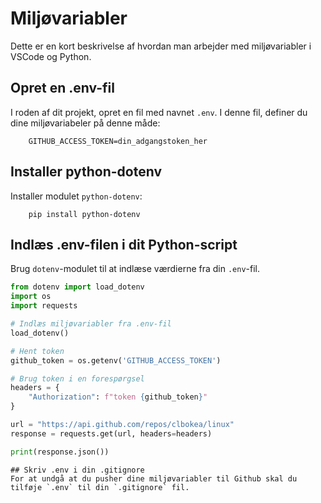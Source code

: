 # Miljøvariabler

Dette er en kort beskrivelse af hvordan man arbejder med miljøvariabler i VSCode og Python.    

## Opret en .env-fil

I roden af dit projekt, opret en fil med navnet `.env`. I denne fil, definer du dine miljøvariabeler på denne måde:

```
    GITHUB_ACCESS_TOKEN=din_adgangstoken_her
```

## Installer python-dotenv

Installer modulet  `python-dotenv`:

```
    pip install python-dotenv
```

## Indlæs .env-filen i dit Python-script

Brug `dotenv`-modulet til at indlæse værdierne fra din `.env`-fil.

```python
from dotenv import load_dotenv
import os
import requests

# Indlæs miljøvariabler fra .env-fil
load_dotenv()

# Hent token
github_token = os.getenv('GITHUB_ACCESS_TOKEN')

# Brug token i en forespørgsel
headers = {
    "Authorization": f"token {github_token}"
}

url = "https://api.github.com/repos/clbokea/linux"
response = requests.get(url, headers=headers)

print(response.json())
```
```
## Skriv .env i din .gitignore
For at undgå at du pusher dine miljøvariabler til Github skal du tilføje `.env` til din `.gitignore` fil.

 
